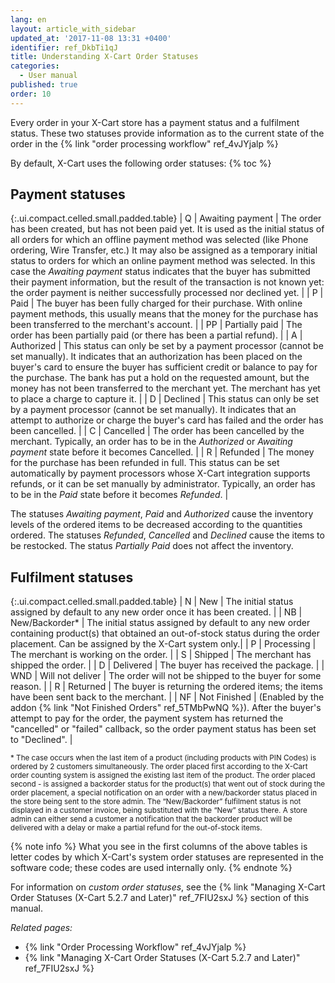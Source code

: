 ```yaml
---
lang: en
layout: article_with_sidebar
updated_at: '2017-11-08 13:31 +0400'
identifier: ref_DkbTi1qJ
title: Understanding X-Cart Order Statuses
categories:
  - User manual
published: true
order: 10
---
```

Every order in your X-Cart store has a payment status and a fulfilment status. These two statuses provide information as to the current state of the order in the {% link "order processing workflow" ref_4vJYjalp %}

By default, X-Cart uses the following order statuses:
{% toc %}

## Payment statuses

{:.ui.compact.celled.small.padded.table}
| Q | Awaiting payment | The order has been created, but has not been paid yet. It is used as the initial status of all orders for which an offline payment method was selected (like Phone ordering, Wire Transfer, etc.) It may also be assigned as a temporary initial status to orders for which an online payment method was selected. In this case the _Awaiting payment_ status indicates that the buyer has submitted their payment information, but the result of the transaction is not known yet: the order payment is neither successfully processed nor declined yet. |
| P | Paid | The buyer has been fully charged for their purchase. With online payment methods, this usually means that the money for the purchase has been transferred to the merchant's account. |
| PP | Partially paid | The order has been partially paid (or there has been a partial refund). |
| A | Authorized | This status can only be set by a payment processor (cannot be set manually). It indicates that an authorization has been placed on the buyer's card to ensure the buyer has sufficient credit or balance to pay for the purchase. The bank has put a hold on the requested amount, but the money has not been transferred to the merchant yet. The merchant has yet to place a charge to capture it. |
| D | Declined | This status can only be set by a payment processor (cannot be set manually). It indicates that an attempt to authorize or charge the buyer's card has failed and the order has been cancelled. |
| C | Cancelled | The order has been cancelled by the merchant. Typically, an order has to be in the _Authorized_ or _Awaiting payment_ state before it becomes Cancelled. |
| R | Refunded | The money for the purchase has been refunded in full. This status can be set automatically by payment processors whose X-Cart integration supports refunds, or it can be set manually by administrator. Typically, an order has to be in the _Paid_ state before it becomes _Refunded_. |

The statuses _Awaiting payment_, _Paid_ and _Authorized_ cause the inventory levels of the ordered items to be decreased according to the quantities ordered. The statuses _Refunded_, _Cancelled_ and _Declined_ cause the items to be restocked. The status _Partially Paid_ does not affect the inventory.

## Fulfilment statuses

{:.ui.compact.celled.small.padded.table}
| N | New | The initial status assigned by default to any new order once it has been created. |
| NB | New/Backorder* | The initial status assigned by default to any new order containing product(s) that obtained an out-of-stock status during the order placement. Can be assigned by the X-Cart system only.|
| P | Processing | The merchant is working on the order. |
| S | Shipped | The merchant has shipped the order. |
| D | Delivered | The buyer has received the package. |
| WND | Will not deliver | The order will not be shipped to the buyer for some reason. |
| R | Returned | The buyer is returning the ordered items; the items have been sent back to the merchant. |
| NF | Not Finished | (Enabled by the addon {% link "Not Finished Orders" ref_5TMbPwNQ %}). After the buyer's attempt to pay for the order, the payment system has returned the "cancelled" or "failed" callback, so the order payment status has been set to "Declined". |

<sub>* The case occurs when the last item of a product (including products with PIN Codes) is ordered by 2 customers simultaneously. The order placed first according to the X-Cart order counting system is assigned the existing last item of the product. The order placed second - is assigned a backorder status for the product(s) that went out of stock during the order placement, a special notification on an order with a new/backorder status placed in the store being sent to the store admin. The “New/Backorder” fulfilment status is not displayed in a customer invoice, being substituted with the “New” status there. A store admin can either send a customer a notification that the backorder product will be delivered with a delay or make a partial refund for the out-of-stock items. </sub>

{% note info %}
What you see in the first columns of the above tables is letter codes by which X-Cart's system order statuses are represented in the software code; these codes are used internally only.
{% endnote %}

For information on _custom order statuses_, see the {% link "Managing X-Cart Order Statuses (X-Cart 5.2.7 and Later)" ref_7FIU2sxJ %} section of this manual.


_Related pages:_

*   {% link "Order Processing Workflow" ref_4vJYjalp %}
*   {% link "Managing X-Cart Order Statuses (X-Cart 5.2.7 and Later)" ref_7FIU2sxJ %}
